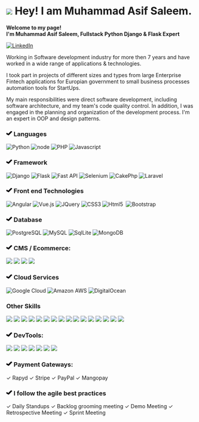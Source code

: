 
<h1><img src="https://emojis.slackmojis.com/emojis/images/1608026376/11743/kermit_typing.gif?1608026376" width="30"/> Hey! I am Muhammad Asif Saleem.</h1>

<p><b>Welcome to my page! </br> I'm Muhammad Asif Saleem, Fullstack Python Django & Flask Expert</b> </b></p>

<a href='https://www.linkedin.com/in/muhammad-asif-saleem-sidhu/' ><img alt="LinkedIn" src="https://img.shields.io/badge/LinkedIn-0077B5?style=for-the-badge&logo=linkedin&logoColor=white" /></a>


<p>
Working in Software development industry for more then 7 years and have worked in a wide range of applications & technologies.

 I took part in projects of different sizes and types from large Enterprise Fintech applications for Europian government to small business processes automation tools for StartUps.

 My main responsibilities were direct software development, including software architecture, and my team's code quality control. In addition, I was engaged in the planning and organization of the development process. I'm an expert in OOP and design patterns.
</p>


<h3><img src='https://raw.githubusercontent.com/asifsidhu65/asifsidhu65/main/checked-mark.png'/> Languages </h3>

<p>

  <img alt="Python" src="https://img.shields.io/badge/Python-3776AB?style=for-the-badge&logo=python&logoColor=white" />
  <img alt="node" src="https://img.shields.io/badge/node-33ff00?style=for-the-badge&logo=node&color=green" />
  <img alt="PHP" src="https://img.shields.io/badge/PHP-777BB4?style=for-the-badge&logo=php&logoColor=white" /> 
  <img alt="Javascript" src="https://img.shields.io/badge/JavaScript-F7DF1E?style=for-the-badge&logo=javascript&logoColor=black" />
</p>

<h3><img src='https://raw.githubusercontent.com/asifsidhu65/asifsidhu65/main/checked-mark.png'/> Framework </h3>
<p>
  <img alt="Django" src="https://img.shields.io/badge/Django-092E20?style=for-the-badge&logo=django&logoColor=white" />
  <img alt="Flask" src="https://img.shields.io/static/v1?style=for-the-badge&message=Flask&color=000000&logo=Flask&logoColor=FFFFFF&label=" />
	<img alt="Fast API" src="https://img.shields.io/static/v1?style=for-the-badge&message=FastAPI&color=009688&logo=FastAPI&logoColor=FFFFFF&label=" />
  <img alt="Selenium" src="https://img.shields.io/static/v1?style=for-the-badge&message=Selenium&color=43B02A&logo=Selenium&logoColor=FFFFFF&label=" />
  <img alt="CakePhp" src="https://img.shields.io/static/v1?style=for-the-badge&message=CakePHP&color=D33C43&logo=CakePHP&logoColor=FFFFFF&label=" />
	<img alt="Laravel" src="https://img.shields.io/badge/Laravel-FF2D20?style=for-the-badge&logo=laravel&logoColor=white" />
</p>

<h3> <img src='https://raw.githubusercontent.com/asifsidhu65/asifsidhu65/main/checked-mark.png'/> Front end Technologies </h3>
<p>
  <img alt="Angular" src="https://img.shields.io/badge/AngularJS-E23237?style=for-the-badge&logo=angularjs&logoColor=white" />
	<img alt="Vue.js" src="https://img.shields.io/badge/Vue.js-35495E?style=for-the-badge&logo=vue.js&logoColor=4FC08D" />
  <img alt="JQuery" src="https://img.shields.io/badge/jQuery-0769AD?style=for-the-badge&logo=jquery&logoColor=white" />
  <img alt="CSS3" src="https://img.shields.io/badge/CSS3-1572B6?style=for-the-badge&logo=css3&logoColor=white" />
  <img alt="Html5" src="https://img.shields.io/static/v1?style=for-the-badge&message=HTML5&color=E34F26&logo=HTML5&logoColor=FFFFFF&label=" />
	<img alt="" src="https://img.shields.io/static/v1?style=for-the-badge&message=Quasar&color=1976D2&logo=Quasar&logoColor=FFFFFF&label=" />
  <img alt="Bootstrap" src="https://img.shields.io/badge/Bootstrap-563D7C?style=for-the-badge&logo=bootstrap&logoColor=white" />
</p>

<h3><img src='https://raw.githubusercontent.com/asifsidhu65/asifsidhu65/main/checked-mark.png'/> Database</h3>
<p>
  <img alt="PostgreSQL" src="https://img.shields.io/badge/PostgreSQL-316192?style=for-the-badge&logo=postgresql&logoColor=white" />
  <img alt="MySQL" src="https://img.shields.io/badge/MySQL-00000F?style=for-the-badge&logo=mysql&logoColor=white" />
  <img alt="SqlLite" src="https://img.shields.io/badge/SQLite-07405E?style=for-the-badge&logo=sqlite&logoColor=white" />
  <img alt="MongoDB" src="https://img.shields.io/static/v1?style=for-the-badge&message=MongoDB&color=47A248&logo=MongoDB&logoColor=FFFFFF&label=" />

</p>

<h3><img src='https://raw.githubusercontent.com/asifsidhu65/asifsidhu65/main/checked-mark.png'/> CMS / Ecommerce:</h3>
<p>
	<img src='https://img.shields.io/twitter/url?color=green&label=Django%20CMS&style=for-the-badge&url=https%3A%2F%2Fwww.django-cms.org%2F' />
	<img src='https://img.shields.io/static/v1?style=for-the-badge&message=Shopify&color=222222&logo=Shopify&logoColor=7AB55C&label=' />
	<img src='https://img.shields.io/static/v1?style=for-the-badge&message=Wagtail&color=43B1B0&logo=Wagtail&logoColor=FFFFFF&label=' />
	<img src='https://img.shields.io/static/v1?style=for-the-badge&message=WordPress&color=21759B&logo=WordPress&logoColor=FFFFFF&label=' />
</p>

<h3> <img src='https://raw.githubusercontent.com/asifsidhu65/asifsidhu65/main/checked-mark.png'/> Cloud Services</h3>
<p>
  <img alt="Google Cloud" src="https://img.shields.io/badge/Google_Cloud-4285F4?style=for-the-badge&logo=google-cloud&logoColor=white" />
  <img alt="Amazon AWS" src="https://img.shields.io/badge/Amazon_AWS-232F3E?style=for-the-badge&logo=amazon-aws&logoColor=white" />
 <img alt="DigitalOcean" src="https://img.shields.io/static/v1?style=for-the-badge&message=DigitalOcean&color=0080FF&logo=DigitalOcean&logoColor=FFFFFF&label=" />
</p>

<h3>Other Skills</h3>
<p>
	<img src="https://img.shields.io/static/v1?style=for-the-badge&message=Elastic%20Search&color=005571&logo=Elastic&logoColor=FFFFFF&label=" />
	<img src="https://img.shields.io/static/v1?style=for-the-badge&message=NGINX&color=009639&logo=NGINX&logoColor=FFFFFF&label=" />
	<img src="https://img.shields.io/static/v1?style=for-the-badge&message=Apache&color=D22128&logo=Apache&logoColor=FFFFFF&label=" />
	<img src="https://img.shields.io/static/v1?style=for-the-badge&message=Jenkins&color=D24939&logo=Jenkins&logoColor=FFFFFF&label=" />
	<img src="https://img.shields.io/twitter/url?color=green&label=Uwsgi&style=for-the-badge&url=https%3A%2F%2Fuwsgi-docs.readthedocs.io%2Fen%2Flatest%2F" />
	<img src="https://img.shields.io/static/v1?style=for-the-badge&message=Gunicorn&color=499848&logo=Gunicorn&logoColor=FFFFFF&label" />
	<img src="https://img.shields.io/static/v1?style=for-the-badge&message=Heroku&color=430098&logo=Heroku&logoColor=FFFFFF&label=" />
	<img src="https://img.shields.io/static/v1?style=for-the-badge&message=Docker&color=2496ED&logo=Docker&logoColor=FFFFFF&label=" />
	<img src="https://img.shields.io/static/v1?style=for-the-badge&message=Ubuntu&color=E95420&logo=Ubuntu&logoColor=FFFFFF&label=" />
	<img src="https://img.shields.io/static/v1?style=for-the-badge&message=Linux+Mint&color=222222&logo=Linux+Mint&logoColor=87CF3E&label=" />
	<img src="https://img.shields.io/static/v1?style=for-the-badge&message=Bitbucket&color=0052CC&logo=Bitbucket&logoColor=FFFFFF&label=" />
	<img src="https://img.shields.io/static/v1?style=for-the-badge&message=GitHub&color=181717&logo=GitHub&logoColor=FFFFFF&label=" />
	<img src="https://img.shields.io/static/v1?style=for-the-badge&message=GitLab&color=222222&logo=GitLab&logoColor=FCA121&label=" />
	<img src="https://img.shields.io/static/v1?style=for-the-badge&message=Trello&color=0052CC&logo=Trello&logoColor=FFFFFF&label=" />
	<img src="https://img.shields.io/static/v1?style=for-the-badge&message=Jira+Software&color=0052CC&logo=Jira+Software&logoColor=FFFFFF&label=" />
	<img src="https://img.shields.io/static/v1?style=for-the-badge&message=Asana&color=273347&logo=Asana&logoColor=FFFFFF&label=" />
</p>

<h3><img src='https://raw.githubusercontent.com/asifsidhu65/asifsidhu65/main/checked-mark.png'/> DevTools:</h3>
<p>
	<img src="https://img.shields.io/static/v1?style=for-the-badge&message=Git&color=F05032&logo=Git&logoColor=FFFFFF&label=" />
	<img src="https://img.shields.io/static/v1?style=for-the-badge&message=PyCharm&color=000000&logo=PyCharm&logoColor=FFFFFF&label=" />
	<img src="https://img.shields.io/static/v1?style=for-the-badge&message=PhpStorm&color=000000&logo=PhpStorm&logoColor=FFFFFF&label=" />
	<img src="https://img.shields.io/static/v1?style=for-the-badge&message=phpMyAdmin&color=6C78AF&logo=phpMyAdmin&logoColor=FFFFFF&label=" />
	<img src="https://img.shields.io/static/v1?style=for-the-badge&message=npm&color=CB3837&logo=npm&logoColor=FFFFFF&label=" />
	<img src="https://img.shields.io/static/v1?style=for-the-badge&message=Composer&color=885630&logo=Composer&logoColor=FFFFFF&label=" />
	<img src="https://img.shields.io/static/v1?style=for-the-badge&message=PyPI&color=3775A9&logo=PyPI&logoColor=FFFFFF&label=" />
</p>

<h3><img src='https://raw.githubusercontent.com/asifsidhu65/asifsidhu65/main/checked-mark.png'/> Payment Gateways:</h3>
✓ Rapyd
✓ Stripe
✓ PayPal
✓ Mangopay

<h3><img src='https://raw.githubusercontent.com/asifsidhu65/asifsidhu65/main/checked-mark.png'/>  I follow the agile best practices</h3>
✓ Daily Standups
✓ Backlog grooming meeting
✓ Demo Meeting
✓ Retrospective Meeting
✓ Sprint Meeting
